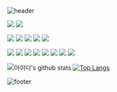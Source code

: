 ![header](https://capsule-render.vercel.app/api?height=300&color=1C768F&type=waving&text=Gayun00&animation=fadeIn&desc=Web&nbsp;frontend&nbsp;developer&fontAlignY=35&stroke=000000&strokeWidth=2&fontColor=F4D47B)

<img src="https://img.shields.io/badge/Javascript-F7DF1E?style=for-the-badge&logo=Javascript&logoColor=white"> <img src="https://img.shields.io/badge/Typescript-3178C6?style=for-the-badge&logo=Typescript&logoColor=white"> 

<img src="https://img.shields.io/badge/html5-E34F26?style=for-the-badge&logo=html5&logoColor=white"> <img src="https://img.shields.io/badge/css3-1572B6?style=for-the-badge&logo=css3&logoColor=white"> <img src="https://img.shields.io/badge/PostCss-DD3A0A?style=for-the-badge&logo=PostCss&logoColor=white"> <img src="https://img.shields.io/badge/CssModules-000000?style=for-the-badge&logo=CssModules&logoColor=white">  <img src="https://img.shields.io/badge/Sass-CC6699?style=for-the-badge&logo=Sass&logoColor=white">


<img src="https://img.shields.io/badge/React-61DAFB?style=for-the-badge&logo=React&logoColor=white&border"> <img src="https://img.shields.io/badge/ReactQuery-FF4154?style=for-the-badge&logo=ReactQuery&logoColor=white&border"> <img src="https://img.shields.io/badge/Redux-764ABC?style=for-the-badge&logo=Redux&logoColor=white&border"> <img src="https://img.shields.io/badge/storybook-FF4785?style=for-the-badge&logo=storybook&logoColor=white&border"> <img src="https://img.shields.io/badge/Cypress-17202C?style=for-the-badge&logo=Cypress&logoColor=white&border"> <img src="https://img.shields.io/badge/Vite-646CFF?style=for-the-badge&logo=Vite&logoColor=white&border"> <img src="https://img.shields.io/badge/Vitest-6E9F18?style=for-the-badge&logo=Vitest&logoColor=white&border"> <img src="https://img.shields.io/badge/Jest-C21325?style=for-the-badge&logo=Jest&logoColor=white&border">


![아이디's github stats](https://github-readme-stats.vercel.app/api?username=Gayun00&show_icons=true&text_color=1C768F&icon_color=1C768F&title_color=1C768F)
[![Top Langs](https://github-readme-stats.vercel.app/api/top-langs/?username=anuraghazra&layout=compact)](https://github.com/anuraghazra/github-readme-stats)


![footer](https://capsule-render.vercel.app/api?type=rect&height=50&color=1C768F)

